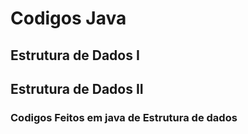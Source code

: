 # Codigos Java
## Estrutura de Dados I
## Estrutura de Dados II
### Codigos Feitos em java de Estrutura de dados
